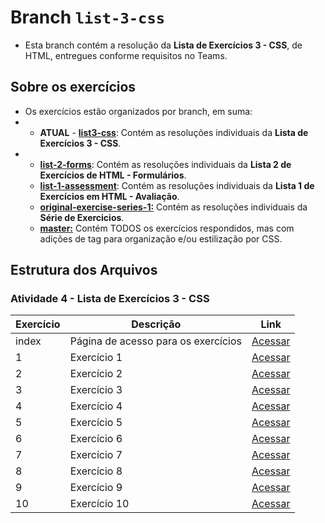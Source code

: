 # Branch ```list-3-css```

- Esta branch contém a resolução da **Lista de Exercícios 3 - CSS**, de HTML, entregues conforme requisitos no Teams.

## Sobre os exercícios
- Os exercícios estão organizados por branch, em suma:
- - **ATUAL** - [**list3-css**](https://github.com/chriskryon/fatec-desenvolvimento-web-i/tree/list-3-css): Contém as resoluções individuais da **Lista de Exercícios 3 - CSS**.
- - [**list-2-forms**](https://github.com/chriskryon/fatec-desenvolvimento-web-i/tree/list-2-forms): Contém as resoluções individuais da **Lista 2 de Exercícios de HTML - Formulários**.
  - [**list-1-assessment**](https://github.com/chriskryon/fatec-desenvolvimento-web-i/tree/list-1-assessment): Contém as resoluções individuais da **Lista 1 de Exercícios em HTML - Avaliação**.
  - [**original-exercise-series-1:**](https://github.com/chriskryon/fatec-desenvolvimento-web-i/tree/original-exercise-series-1) Contém as resoluções individuais da **Série de Exercicios**.
  - [**master:**](https://github.com/chriskryon/fatec-desenvolvimento-web-i/tree/master) Contém TODOS os exercícios respondidos, mas com adições de tag para organização e/ou estilização por CSS.

## Estrutura dos Arquivos

### **Atividade 4 - Lista de Exercícios 3 - CSS**
| Exercício | Descrição  | Link  |
|---|---|---|
| index | Página de acesso para os exercícios | [Acessar](https://github.com/chriskryon/fatec-desenvolvimento-web-i/blob/list-2-forms/atividade_4_css/index.html) |
| 1  | Exercício 1 | [Acessar](https://github.com/chriskryon/fatec-desenvolvimento-web-i/blob/list-3-css/atividade_4_css/exercicio1.html)  |
| 2  | Exercício 2 | [Acessar](https://github.com/chriskryon/fatec-desenvolvimento-web-i/blob/list-3-css/atividade_4_css/exercicio2.html)  |
| 3  | Exercício 3 | [Acessar](https://github.com/chriskryon/fatec-desenvolvimento-web-i/blob/list-3-css/atividade_4_css/exercicio3.html)  |
| 4  | Exercício 4 | [Acessar](https://github.com/chriskryon/fatec-desenvolvimento-web-i/blob/list-3-css/atividade_4_css/exercicio4.html)  |
| 5  | Exercício 5 | [Acessar](https://github.com/chriskryon/fatec-desenvolvimento-web-i/blob/list-3-css/atividade_4_css/exercicio5.html)  |
| 6  | Exercício 6 | [Acessar](https://github.com/chriskryon/fatec-desenvolvimento-web-i/blob/list-3-css/atividade_4_css/exercicio6.html)  |
| 7  | Exercício 7 | [Acessar](https://github.com/chriskryon/fatec-desenvolvimento-web-i/blob/list-3-css/atividade_4_css/exercicio7.html)  |
| 8  | Exercício 8 | [Acessar](https://github.com/chriskryon/fatec-desenvolvimento-web-i/blob/list-3-css/atividade_4_css/exercicio8.html)  |
| 9  | Exercício 9 | [Acessar](https://github.com/chriskryon/fatec-desenvolvimento-web-i/blob/list-3-css/atividade_4_css/exercicio9.html) |
| 10 | Exercício 10 | [Acessar](https://github.com/chriskryon/fatec-desenvolvimento-web-i/blob/list-3-css/atividade_4_css/exercicio10.html) |